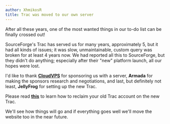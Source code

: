 ```yaml
---
author: XhmikosR
title: Trac was moved to our own server
---
```


After all these years, one of the most wanted things in our to-do list can be finally crossed out!

SourceForge's Trac has served us for many years, approximately 5, but it had
all kinds of issues; it was slow, unmaintainable, custom query was broken for
at least 4 years now. We had reported all this to SourceForge, but they didn't
do anything; especially after their "new" platform launch, all our hopes were lost.

I'd like to thank **[CloudVPS](https://www.cloudvps.com/)**
for sponsoring us with a server, **Armada** for making the sponsors
research and negotiations, and last, but definitely not least, **JellyFrog**
for setting up the new Trac.

Please read **[this](https://trac.mpc-hc.org/wiki/Reclaim_Account)**
to learn how to reclaim your old Trac account on the new Trac.

We'll see how things will go and if everything goes well we'll move the website
too in the near future.

